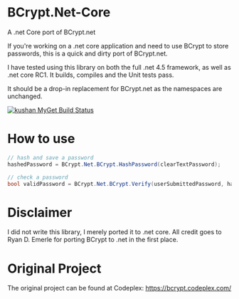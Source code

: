 # BCrypt.Net-Core
A .net Core port of BCrypt.net

If you're working on a .net core application and need to use BCrypt to store passwords, this is a quick and dirty port of BCrypt.net. 

I have tested using this library on both the full .net 4.5 framework, as well as .net core RC1.
It builds, compiles and the Unit tests pass. 

It should be a drop-in replacement for BCrypt.net as the namespaces are unchanged.

[![kushan MyGet Build Status](https://www.myget.org/BuildSource/Badge/kushan?identifier=ebbdc384-57ab-4131-ac19-599d355302ce)](https://www.myget.org/)

# How to use
```C#
// hash and save a password
hashedPassword = BCrypt.Net.BCrypt.HashPassword(clearTextPassword);

// check a password
bool validPassword = BCrypt.Net.BCrypt.Verify(userSubmittedPassword, hashedPassword);
```

# Disclaimer
I did not write this library, I merely ported it to .net core. All credit goes to Ryan D. Emerle for porting BCrypt to .net in the first place.

# Original Project
The original project can be found at Codeplex: https://bcrypt.codeplex.com/

